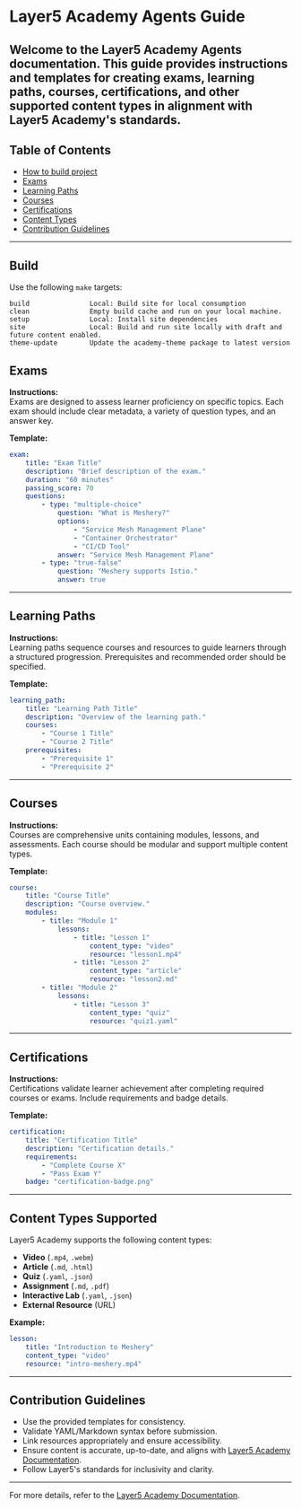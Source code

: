 # Layer5 Academy Agents Guide

Welcome to the Layer5 Academy Agents documentation. This guide provides instructions and templates for creating exams, learning paths, courses, certifications, and other supported content types in alignment with Layer5 Academy's standards.
---

## Table of Contents

- [How to build project](#build)
- [Exams](#exams)
- [Learning Paths](#learning-paths)
- [Courses](#courses)
- [Certifications](#certifications)
- [Content Types](#content-types)
- [Contribution Guidelines](#contribution-guidelines)

---

## Build

Use the following `make` targets:

```
build               Local: Build site for local consumption 
clean               Empty build cache and run on your local machine. 
setup               Local: Install site dependencies 
site                Local: Build and run site locally with draft and future content enabled. 
theme-update        Update the academy-theme package to latest version 
```

## Exams

**Instructions:**  
Exams are designed to assess learner proficiency on specific topics. Each exam should include clear metadata, a variety of question types, and an answer key.

**Template:**
```yaml
exam:
    title: "Exam Title"
    description: "Brief description of the exam."
    duration: "60 minutes"
    passing_score: 70
    questions:
        - type: "multiple-choice"
            question: "What is Meshery?"
            options:
                - "Service Mesh Management Plane"
                - "Container Orchestrator"
                - "CI/CD Tool"
            answer: "Service Mesh Management Plane"
        - type: "true-false"
            question: "Meshery supports Istio."
            answer: true
```

---

## Learning Paths

**Instructions:**  
Learning paths sequence courses and resources to guide learners through a structured progression. Prerequisites and recommended order should be specified.

**Template:**
```yaml
learning_path:
    title: "Learning Path Title"
    description: "Overview of the learning path."
    courses:
        - "Course 1 Title"
        - "Course 2 Title"
    prerequisites:
        - "Prerequisite 1"
        - "Prerequisite 2"
```

---

## Courses

**Instructions:**  
Courses are comprehensive units containing modules, lessons, and assessments. Each course should be modular and support multiple content types.

**Template:**
```yaml
course:
    title: "Course Title"
    description: "Course overview."
    modules:
        - title: "Module 1"
            lessons:
                - title: "Lesson 1"
                    content_type: "video"
                    resource: "lesson1.mp4"
                - title: "Lesson 2"
                    content_type: "article"
                    resource: "lesson2.md"
        - title: "Module 2"
            lessons:
                - title: "Lesson 3"
                    content_type: "quiz"
                    resource: "quiz1.yaml"
```

---

## Certifications

**Instructions:**  
Certifications validate learner achievement after completing required courses or exams. Include requirements and badge details.

**Template:**
```yaml
certification:
    title: "Certification Title"
    description: "Certification details."
    requirements:
        - "Complete Course X"
        - "Pass Exam Y"
    badge: "certification-badge.png"
```

---

## Content Types Supported

Layer5 Academy supports the following content types:

- **Video** (`.mp4`, `.webm`)
- **Article** (`.md`, `.html`)
- **Quiz** (`.yaml`, `.json`)
- **Assignment** (`.md`, `.pdf`)
- **Interactive Lab** (`.yaml`, `.json`)
- **External Resource** (URL)

**Example:**
```yaml
lesson:
    title: "Introduction to Meshery"
    content_type: "video"
    resource: "intro-meshery.mp4"
```

---

## Contribution Guidelines

- Use the provided templates for consistency.
- Validate YAML/Markdown syntax before submission.
- Link resources appropriately and ensure accessibility.
- Ensure content is accurate, up-to-date, and aligns with [Layer5 Academy Documentation](https://docs.layer5.io/cloud/academy/).
- Follow Layer5's standards for inclusivity and clarity.

---

For more details, refer to the [Layer5 Academy Documentation](https://docs.layer5.io/cloud/academy/).

